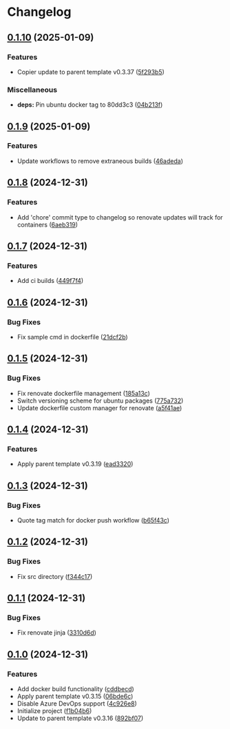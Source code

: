 # Changelog

## [0.1.10](https://github.com/natescherer/postmodern-docker-container-copiertemplate/compare/v0.1.9...v0.1.10) (2025-01-09)


### Features

* Copier update to parent template v0.3.37 ([5f293b5](https://github.com/natescherer/postmodern-docker-container-copiertemplate/commit/5f293b5e4292d2e6d1ac94538b1223017691c834))


### Miscellaneous

* **deps:** Pin ubuntu docker tag to 80dd3c3 ([04b213f](https://github.com/natescherer/postmodern-docker-container-copiertemplate/commit/04b213f743792e9fb85801d1cac21b5e588085bc))

## [0.1.9](https://github.com/natescherer/postmodern-docker-container-copiertemplate/compare/v0.1.8...v0.1.9) (2025-01-09)


### Features

* Update workflows to remove extraneous builds ([46adeda](https://github.com/natescherer/postmodern-docker-container-copiertemplate/commit/46adedab057f923cceff2e6f06c7c05c2efc8f40))

## [0.1.8](https://github.com/natescherer/postmodern-docker-container-copiertemplate/compare/v0.1.7...v0.1.8) (2024-12-31)


### Features

* Add 'chore' commit type to changelog so renovate updates will track for containers ([6aeb319](https://github.com/natescherer/postmodern-docker-container-copiertemplate/commit/6aeb319e7f2554f8e5075ebeb4c58b731d58191d))

## [0.1.7](https://github.com/natescherer/postmodern-docker-container-copiertemplate/compare/v0.1.6...v0.1.7) (2024-12-31)


### Features

* Add ci builds ([449f7f4](https://github.com/natescherer/postmodern-docker-container-copiertemplate/commit/449f7f4d94d1efbefeb40aab15b737ce80a8a8c1))

## [0.1.6](https://github.com/natescherer/postmodern-docker-container-copiertemplate/compare/v0.1.5...v0.1.6) (2024-12-31)


### Bug Fixes

* Fix sample cmd in dockerfile ([21dcf2b](https://github.com/natescherer/postmodern-docker-container-copiertemplate/commit/21dcf2b248087d13ea9d7e9f63aef5b3f78b810b))

## [0.1.5](https://github.com/natescherer/postmodern-docker-container-copiertemplate/compare/v0.1.4...v0.1.5) (2024-12-31)


### Bug Fixes

* Fix renovate dockerfile management ([185a13c](https://github.com/natescherer/postmodern-docker-container-copiertemplate/commit/185a13c8467a1918e3d28c3164c5262e096952c1))
* Switch versioning scheme for ubuntu packages ([775a732](https://github.com/natescherer/postmodern-docker-container-copiertemplate/commit/775a7322589c298132f5a060aa2f0823b0d8c3d9))
* Update dockerfile custom manager for renovate ([a5f41ae](https://github.com/natescherer/postmodern-docker-container-copiertemplate/commit/a5f41ae4bc74e0ab0e6fea1227718c8a6ec3bcac))

## [0.1.4](https://github.com/natescherer/postmodern-docker-container-copiertemplate/compare/v0.1.3...v0.1.4) (2024-12-31)


### Features

* Apply parent template v0.3.19 ([ead3320](https://github.com/natescherer/postmodern-docker-container-copiertemplate/commit/ead332002bf5c02746992ceeeaf748776bdbf1e4))

## [0.1.3](https://github.com/natescherer/postmodern-docker-container-copiertemplate/compare/v0.1.2...v0.1.3) (2024-12-31)


### Bug Fixes

* Quote tag match for docker push workflow ([b65f43c](https://github.com/natescherer/postmodern-docker-container-copiertemplate/commit/b65f43c16d54754c7797b2d473614c85c6104097))

## [0.1.2](https://github.com/natescherer/postmodern-docker-container-copiertemplate/compare/v0.1.1...v0.1.2) (2024-12-31)


### Bug Fixes

* Fix src directory ([f344c17](https://github.com/natescherer/postmodern-docker-container-copiertemplate/commit/f344c17cb00274fbce7af4ddf84bbb64373b5757))

## [0.1.1](https://github.com/natescherer/postmodern-docker-container-copiertemplate/compare/v0.1.0...v0.1.1) (2024-12-31)


### Bug Fixes

* Fix renovate jinja ([3310d6d](https://github.com/natescherer/postmodern-docker-container-copiertemplate/commit/3310d6deafa5cf8e7aaaabe3ee8528123af677b1))

## [0.1.0](https://github.com/natescherer/postmodern-docker-container-copiertemplate/compare/v0.0.1...v0.1.0) (2024-12-31)


### Features

* Add docker build functionality ([cddbecd](https://github.com/natescherer/postmodern-docker-container-copiertemplate/commit/cddbecd117ecabcca58e6ffafd5e3f979a9879ea))
* Apply parent template v0.3.15 ([06bde6c](https://github.com/natescherer/postmodern-docker-container-copiertemplate/commit/06bde6c195cdd29dcaef6be56b94fa219f7ad9cb))
* Disable Azure DevOps support ([4c926e8](https://github.com/natescherer/postmodern-docker-container-copiertemplate/commit/4c926e80769f4a6fac0b2fcc098beac8709d241d))
* Initialize project ([f1b04b6](https://github.com/natescherer/postmodern-docker-container-copiertemplate/commit/f1b04b6e3e5eb89381e849110e829a27adb9c817))
* Update to parent template v0.3.16 ([892bf07](https://github.com/natescherer/postmodern-docker-container-copiertemplate/commit/892bf07c631c275941f63e91a27fd9248787660c))
